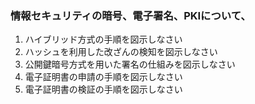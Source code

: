 ### 情報セキュリティの暗号、電子署名、PKIについて、<br />

1. ハイブリッド方式の手順を図示しなさい<br />
2. ハッシュを利用した改ざんの検知を図示しなさい<br />
3. 公開鍵暗号方式を用いた署名の仕組みを図示しなさい<br />
4. 電子証明書の申請の手順を図示しなさい<br />
5. 電子証明書の検証の手順を図示しなさい<br />
